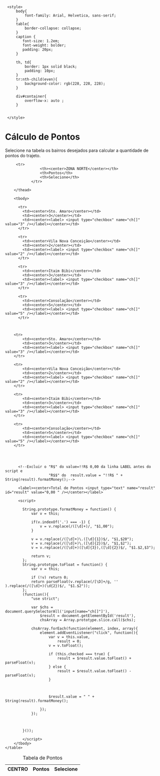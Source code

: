 <html lang="en">

<head>
    <meta charset="UTF-8">
    <meta nome="viewport" content="width=device=width, initial-scale=1.0">
     <title>Controle de Pontuação</title>

     <style>
         body{
             font-family: Arial, Helvetica, sans-serif;
         }
         table{
             border-collapse: collapse;
         }
         caption {
            font-size: 1.2em;
            font-weight: bolder;
            padding: 20px;
         }

         th, td{
             border: 1px solid black;
             padding: 10px;
         }
         tr:nth-child(even){
             background-color: rgb(228, 228, 228);
         }

         div#container{
             overflow-x: auto ;
         }
      
           
     </style>

</head> 




<body>
   <h1>Cálculo de Pontos</h1>
   <p>Selecione na tabela os bairros desejados para calcular a quantidade de pontos do trajeto. </p> 

  

   
   <div id="container">
    <table>
        <caption>Tabela de Pontos</caption>
       <thead>
        <tr>
            <th><center>CENTRO</center></th>
            <th>Pontos</th> 
            <th>Selecione</th> 
        </tr>

         <tr>
                    <th><center>ZONA NORTE</center></th>
                    <th>Pontos</th> 
                    <th>Selecione</th> 
                </tr>

        </thead>

        <tbody>

<!--Itens listado na tabela de bairros-->
          <tr>
            <td><center>Sto. Amaro</center></td>
            <td><center>3</center></td>
            <td><center><label> <input type="checkbox" name="ch[]" value="3" /></label></center></td>
          </tr>

          <tr>
            <td><center>Vila Nova Conceição</center></td>
            <td><center>2</center></td>
            <td><center><label> <input type="checkbox" name="ch[]" value="2" /></label></center></td>
          </tr>

          <tr>
            <td><center>Itaim Bibi</center></td>
            <td><center>3</center></td>
            <td><center><label> <input type="checkbox" name="ch[]" value="3" /></label></center></td>
          </tr>

          <tr>
            <td><center>Consolação</center></td>
            <td><center>5</center></td>
            <td><center><label> <input type="checkbox" name="ch[]" value="5" /></label></center></td>
          </tr>

              

        <tr>
            <td><center>Sto. Amaro</center></td>
            <td><center>3</center></td>
            <td><center><label> <input type="checkbox" name="ch[]" value="3" /></label></center></td>
        </tr>

        <tr>
            <td><center>Vila Nova Conceição</center></td>
            <td><center>2</center></td>
            <td><center><label> <input type="checkbox" name="ch[]" value="2" /></label></center></td>
        </tr>

        <tr>
            <td><center>Itaim Bibi</center></td>
            <td><center>3</center></td>
            <td><center><label> <input type="checkbox" name="ch[]" value="3" /></label></center></td>
        </tr>

        <tr>
            <td><center>Consolação</center></td>
            <td><center>5</center></td>
            <td><center><label> <input type="checkbox" name="ch[]" value="5" /></label></center></td>
        </tr>



     
          <!--Excluir o "R$" do value=!!R$ 0,00 da linha LABEL antes do script e 
                        "R$$" do  result.value = "!!R$ " + String(result).formatMoney();-->

          <label><center>Total de Pontos <input type="text" name="result" id="result" value="0,00 " /></center></label>


<!--Script checa se a caixa está selecionada, se sim, soma os valores, senão, subtrai o valor-->
          <script>

            String.prototype.formatMoney = function() {
                var v = this;
            
                if(v.indexOf('.') === -1) {
                    v = v.replace(/([\d]+)/, "$1,00");
                }
            
                v = v.replace(/([\d]+)\.([\d]{1})$/, "$1,$20");
                v = v.replace(/([\d]+)\.([\d]{2})$/, "$1,$2");
                v = v.replace(/([\d]+)([\d]{3}),([\d]{2})$/, "$1.$2,$3");
            
                return v;
            };
            String.prototype.toFloat = function() {
                var v = this;
            
                if (!v) return 0;
                return parseFloat(v.replace(/[\D]+/g, '' ).replace(/([\d]+)(\d{2})$/, "$1.$2"));
            };
            (function(){
                "use strict";
            
                var $chs = document.querySelectorAll('input[name="ch[]"]'),
                    $result = document.getElementById('result'),
                    chsArray = Array.prototype.slice.call($chs);
            
                chsArray.forEach(function(element, index, array){
                    element.addEventListener("click", function(){
                        var v = this.value,
                            result = 0;
                        v = v.toFloat();
            
                        if (this.checked === true) {
                            result = $result.value.toFloat() + parseFloat(v);
                        } else {
                            result = $result.value.toFloat() - parseFloat(v);
                        }
                        
                    

                        $result.value = " " + String(result).formatMoney();
          
                    });
                });

                
                        
            }());

            </script>
        </tbody>
    </table>
</div>
   
   
</body>

</html>
